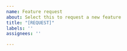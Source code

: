 ```yaml
---
name: Feature request
about: Select this to request a new feature
title: "[REQUEST]"
labels: ''
assignees: ''

---
```


<!---
Describe what you want in AS MUCH DETAIL AS POSSIBLE!!
--->
